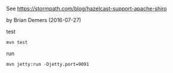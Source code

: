 See https://stormpath.com/blog/hazelcast-support-apache-shiro

by Brian Demers (2016-07-27)

test
```
mvn test
```
run
```
mvn jetty:run -Djetty.port=9091
```
